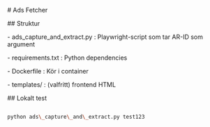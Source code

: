 \# Ads Fetcher



\## Struktur

\- ads\_capture\_and\_extract.py : Playwright-script som tar AR-ID som argument

\- requirements.txt : Python dependencies

\- Dockerfile : Kör i container

\- templates/ : (valfritt) frontend HTML



\## Lokalt test

```bash

python ads\_capture\_and\_extract.py test123



